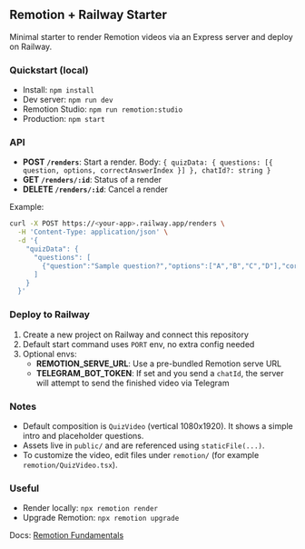 ## Remotion + Railway Starter

Minimal starter to render Remotion videos via an Express server and deploy on Railway.

### Quickstart (local)
- Install: `npm install`
- Dev server: `npm run dev`
- Remotion Studio: `npm run remotion:studio`
- Production: `npm start`

### API
- **POST `/renders`**: Start a render. Body: `{ quizData: { questions: [{ question, options, correctAnswerIndex }] }, chatId?: string }`
- **GET `/renders/:id`**: Status of a render
- **DELETE `/renders/:id`**: Cancel a render

Example:
```bash
curl -X POST https://<your-app>.railway.app/renders \
  -H 'Content-Type: application/json' \
  -d '{
    "quizData": {
      "questions": [
        {"question":"Sample question?","options":["A","B","C","D"],"correctAnswerIndex":0}
      ]
    }
  }'
```

### Deploy to Railway
1) Create a new project on Railway and connect this repository
2) Default start command uses `PORT` env, no extra config needed
3) Optional envs:
   - **REMOTION_SERVE_URL**: Use a pre-bundled Remotion serve URL
   - **TELEGRAM_BOT_TOKEN**: If set and you send a `chatId`, the server will attempt to send the finished video via Telegram

### Notes
- Default composition is `QuizVideo` (vertical 1080x1920). It shows a simple intro and placeholder questions.
- Assets live in `public/` and are referenced using `staticFile(...)`.
- To customize the video, edit files under `remotion/` (for example `remotion/QuizVideo.tsx`).

### Useful
- Render locally: `npx remotion render`
- Upgrade Remotion: `npx remotion upgrade`

Docs: [Remotion Fundamentals](https://www.remotion.dev/docs/the-fundamentals)

